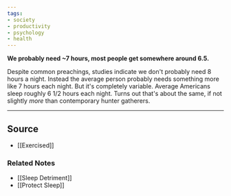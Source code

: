 ```yaml
---
tags:
- society
- productivity
- psychology
- health
---
```

**We probably need ~7 hours, most people get somewhere around 6.5.**

Despite common preachings, studies indicate we don't probably need 8 hours a night. Instead the average person probably needs something more like 7 hours each night. But it's completely variable. Average Americans sleep roughly 6 1/2 hours each night. Turns out that's about the same, if not slightly *more* than contemporary hunter gatherers.

---

## Source
- [[Exercised]]

### Related Notes
- [[Sleep Detriment]] 
- [[Protect Sleep]]
